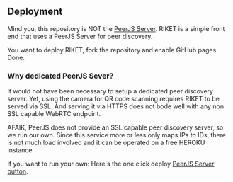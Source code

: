 ## Deployment

Mind you, this repository is NOT the [PeerJS Server](https://github.com/peers/peerjs-server).
RIKET is a simple front end that uses a PeerJS Server for peer discovery.

You want to deploy RIKET, fork the repository and enable GitHub pages. Done.

### Why dedicated PeerJS Sever?

It would not have been necessary to setup a dedicated peer discovery server. Yet, using the camera for QR code scanning requires RIKET to be served via SSL.
And serving it via HTTPS does not bode well with any non SSL capable WebRTC endpoint.

AFAIK, PeerJS does not provide an SSL capable peer discovery server, so we run our own. Since this service more or less only maps IPs to IDs, there is not much load involved and it can be operated on a free HEROKU instance.

If you want to run your own: Here's the one click deploy [PeerJS Server button](https://elements.heroku.com/buttons/peers/peerjs-server).
